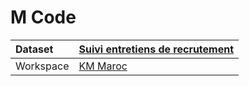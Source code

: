 



# M Code

|Dataset|[Suivi entretiens de recrutement](./../Suivi-entretiens-de-recrutement.md)|
| :--- | :--- |
|Workspace|[KM Maroc](../../Workspaces/KM-Maroc.md)|
